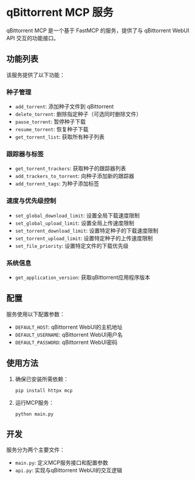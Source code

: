 # qBittorrent MCP 服务

qBittorrent MCP 是一个基于 FastMCP 的服务，提供了与 qBittorrent WebUI API 交互的功能接口。

## 功能列表

该服务提供了以下功能：

### 种子管理
- `add_torrent`: 添加种子文件到 qBittorrent
- `delete_torrent`: 删除指定种子（可选同时删除文件）
- `pause_torrent`: 暂停种子下载
- `resume_torrent`: 恢复种子下载
- `get_torrent_list`: 获取所有种子列表

### 跟踪器与标签
- `get_torrent_trackers`: 获取种子的跟踪器列表
- `add_trackers_to_torrent`: 向种子添加新的跟踪器
- `add_torrent_tags`: 为种子添加标签

### 速度与优先级控制
- `set_global_download_limit`: 设置全局下载速度限制
- `set_global_upload_limit`: 设置全局上传速度限制
- `set_torrent_download_limit`: 设置特定种子的下载速度限制
- `set_torrent_upload_limit`: 设置特定种子的上传速度限制
- `set_file_priority`: 设置特定文件的下载优先级

### 系统信息
- `get_application_version`: 获取qBittorrent应用程序版本

## 配置

服务使用以下配置参数：
- `DEFAULT_HOST`: qBittorrent WebUI的主机地址
- `DEFAULT_USERNAME`: qBittorrent WebUI用户名
- `DEFAULT_PASSWORD`: qBittorrent WebUI密码

## 使用方法

1. 确保已安装所需依赖：
   ```
   pip install httpx mcp
   ```

2. 运行MCP服务：
   ```
   python main.py
   ```

## 开发

服务分为两个主要文件：
- `main.py`: 定义MCP服务接口和配置参数
- `api.py`: 实现与qBittorrent WebUI的交互逻辑